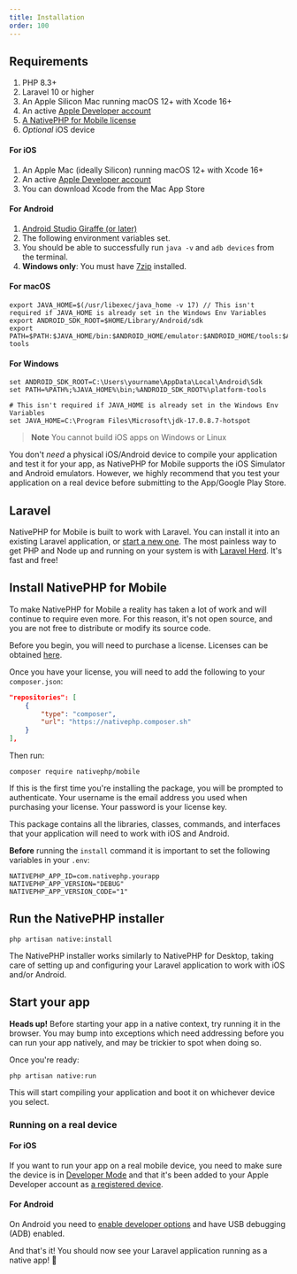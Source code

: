 ```yaml
---
title: Installation
order: 100
---
```


## Requirements

1. PHP 8.3+
2. Laravel 10 or higher
3. An Apple Silicon Mac running macOS 12+ with Xcode 16+
4. An active [Apple Developer account](https://developer.apple.com/)
5. [A NativePHP for Mobile license](https://nativephp.com/mobile)
6. _Optional_ iOS device


#### For iOS
1. An Apple Mac (ideally Silicon) running macOS 12+ with Xcode 16+ 
2. An active [Apple Developer account](https://developer.apple.com/)
3. You can download Xcode from the Mac App Store

#### For Android
1. [Android Studio Giraffe (or later)](https://developer.android.com/studio)
2. The following environment variables set.
3. You should be able to successfully run `java -v` and `adb devices` from the terminal.
4. **Windows only**: You must have [7zip](https://www.7-zip.org/) installed.

#### For macOS
```shell
export JAVA_HOME=$(/usr/libexec/java_home -v 17) // This isn't required if JAVA_HOME is already set in the Windows Env Variables
export ANDROID_SDK_ROOT=$HOME/Library/Android/sdk
export PATH=$PATH:$JAVA_HOME/bin:$ANDROID_HOME/emulator:$ANDROID_HOME/tools:$ANDROID_HOME/tools/bin:$ANDROID_HOME/platform-tools
```

#### For Windows
```shell
set ANDROID_SDK_ROOT=C:\Users\yourname\AppData\Local\Android\Sdk
set PATH=%PATH%;%JAVA_HOME%\bin;%ANDROID_SDK_ROOT%\platform-tools

# This isn't required if JAVA_HOME is already set in the Windows Env Variables
set JAVA_HOME=C:\Program Files\Microsoft\jdk-17.0.8.7-hotspot
```

> **Note** You cannot build iOS apps on Windows or Linux

You don't _need_ a physical iOS/Android device to compile your application and test it for your app, as NativePHP for Mobile supports
the iOS Simulator and Android emulators. However, we highly recommend that you test your application on a real device before submitting to the
App/Google Play Store.

## Laravel

NativePHP for Mobile is built to work with Laravel. You can install it into an existing Laravel application, or
[start a new one](https://laravel.com/docs/installation). The most painless way to get PHP and Node up and running on your system is with
[Laravel Herd](https://herd.laravel.com). It's fast and free!


## Install NativePHP for Mobile

To make NativePHP for Mobile a reality has taken a lot of work and will continue to require even more. For this reason,
it's not open source, and you are not free to distribute or modify its source code.

Before you begin, you will need to purchase a license.
Licenses can be obtained [here](https://nativephp.com/mobile).

Once you have your license, you will need to add the following to your `composer.json`:

```json
"repositories": [
    {
        "type": "composer",
        "url": "https://nativephp.composer.sh"
    }
],
```

Then run:
```shell
composer require nativephp/mobile
```

If this is the first time you're installing the package, you will be prompted to authenticate. Your username is the
email address you used when purchasing your license. Your password is your license key.

This package contains all the libraries, classes, commands, and interfaces that your application will need to work with
iOS and Android.

**Before** running the `install` command it is important to set the following variables in your `.env`:

```shell
NATIVEPHP_APP_ID=com.nativephp.yourapp
NATIVEPHP_APP_VERSION="DEBUG"
NATIVEPHP_APP_VERSION_CODE="1"
```

## Run the NativePHP installer

```shell
php artisan native:install
```

The NativePHP installer works similarly to NativePHP for Desktop, taking care of setting up and configuring your Laravel
application to work with iOS and/or Android.

## Start your app

**Heads up!** Before starting your app in a native context, try running it in the browser. You may bump into exceptions
which need addressing before you can run your app natively, and may be trickier to spot when doing so.

Once you're ready:

```shell
php artisan native:run
```

This will start compiling your application and boot it on whichever device you select.

### Running on a real device

#### For iOS
If you want to run your app on a real mobile device, you need to make sure the device is in
[Developer Mode](https://developer.apple.com/documentation/xcode/enabling-developer-mode-on-a-device)
and that it's been added to your Apple Developer account as
[a registered device](https://developer.apple.com/account/resources/devices/list).

#### For Android
On Android you need to [enable developer options](https://developer.android.com/studio/debug/dev-options#enable)
and have USB debugging (ADB) enabled.

And that's it! You should now see your Laravel application running as a native app! 🎉
